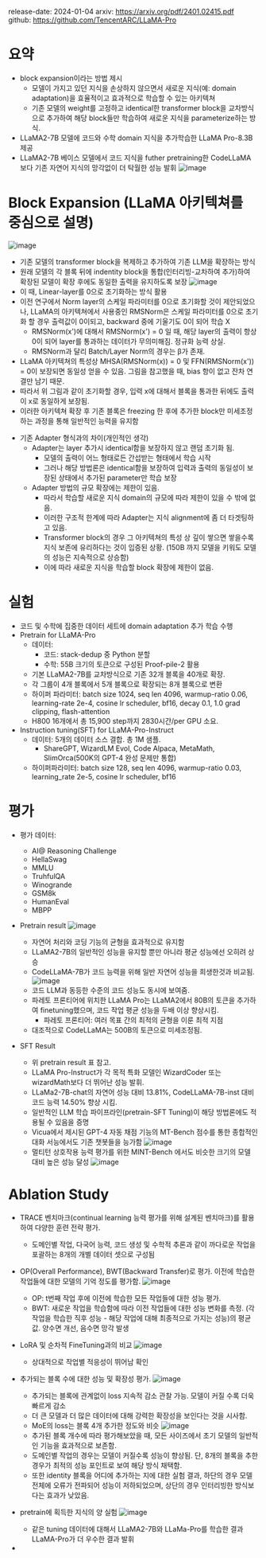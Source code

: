 release-date: 2024-01-04
arxiv: https://arxiv.org/pdf/2401.02415.pdf
github: https://github.com/TencentARC/LLaMA-Pro


# 요약
- block expansion이라는 방법 제시
  - 모델이 가지고 있던 지식을 손상하지 않으면서 새로운 지식(예: domain adaptation)을 효율적이고 효과적으로 학습할 수 있는 아키텍쳐
  - 기존 모델의 weight를 고정하고 identical한 transformer block을 교차방식으로 추가하여 해당 block들만 학습하여 새로운 지식을 parameterize하는 방식.
- LLaMA2-7B 모델에 코드와 수학 domain 지식을 추가학습한 LLaMA Pro-8.3B 제공
- LLaMA2-7B 베이스 모델에서 코드 지식을 futher pretraining한 CodeLLaMA 보다 기존 자연어 지식의 망각없이 더 탁월한 성능 발휘
  ![image](https://github.com/SonWY2/paper_caputred_images_repo/assets/36894403/a6fde2de-9fc6-48f1-a65c-a33658cf83b2)


# Block Expansion (LLaMA 아키텍쳐를 중심으로 설명)
![image](https://github.com/SonWY2/paper_caputred_images_repo/assets/36894403/c1363f56-ecda-4b90-adfb-2d9070b9f40d)

- 기존 모델의 transformer block을 복제하고 추가하여 기존 LLM을 확장하는 방식
- 원래 모델의 각 블록 뒤에 indentity block을 통합(인터리빙-교차하여 추가)하여 확장된 모델이 확장 후에도 동일한 출력을 유지하도록 보장
  ![image](https://github.com/SonWY2/paper_caputred_images_repo/assets/36894403/427b7287-fe7b-4661-ab29-bce497a5ad83)
- 이 때, Linear-layer를 0으로 초기화하는 방식 활용
- 이전 연구에서 Norm layer의 스케일 파라미터를 0으로 초기화할 것이 제안되었으나, LLaMA의 아키텍쳐에서 사용중인 RMSNorm은 스케일 파라미터를 0으로 초기화 할 경우 출력값이 0이되고, backward 중에 기울기도 0이 되어 학습 X
  - RMSNorm(x')에 대해서 RMSNorm(x') = 0 일 때, 해당 layer의 출력이 항상 0이 되어 layer를 통과하는 데이터가 무의미해짐. 정규화 능력 상실.
  - RMSNorm과 달리 Batch/Layer Norm의 경우는 β가 존재.
- LLaMA 아키텍쳐의 특성상 MHSA(RMSNorm(x)) = 0 및 FFN(RMSNorm(x')) = 0이 보장되면 동일성 얻을 수 있음. 그림을 참고했을 때, bias 항이 없고 잔차 연결만 남기 때문.
- 따라서 위 그림과 같이 초기화할 경우, 입력 x에 대해서 블록을 통과한 뒤에도 출력이 x로 동일하게 보장됨.
- 이러한 아키텍쳐 확장 후 기존 블록은 freezing 한 후에 추가한 block만 미세조정하는 과정을 통해 일반적인 능력을 유지함

* 기존 Adapter 형식과의 차이(개인적인 생각)
  - Adapter는 layer 추가시 identical함을 보장하지 않고 랜덤 초기화 됨.
    - 모델의 출력이 어느 형태로든 간섭받는 형태에서 학습 시작
    - 그러나 해당 방법론은 identical함을 보장하여 입력과 출력의 동일성이 보장된 상태에서 추가된 parameter만 학습 보장
  - Adapter 방법의 규모 확장에는 제한이 있음.
    - 따라서 학습할 새로운 지식 domain의 규모에 따라 제한이 있을 수 밖에 없음.
    - 이러한 구조적 한계에 따라 Adapter는 지식 alignment에 좀 더 타겟팅하고 있음.
    - Transformer block의 경우 그 아키텍쳐의 특성 상 깊이 쌓으면 쌓을수록 지식 보존에 유리하다는 것이 입증된 상황. (150B 까지 모델을 키워도 모델의 성능은 지속적으로 상승함)
    - 이에 따라 새로운 지식을 학습할 block 확장에 제한이 없음.

# 실험
- 코드 및 수학에 집중한 데이터 세트에 domain adaptation 추가 학습 수행
- Pretrain for LLaMA-Pro
  - 데이터:
    - 코드: stack-dedup 중 Python 분할
    - 수학: 55B 크기의 토큰으로 구성된 Proof-pile-2 활용
  - 기본 LLaMA2-7B를 교차방식으로 기존 32개 블록을 40개로 확장.
  - 각 그룹이 4개 블록에서 5개 블록으로 확장되는 8개 블록으로 변환
  - 하이퍼 파라미터: batch size 1024, seq len 4096, warmup-ratio 0.06, learning-rate 2e-4, cosine lr scheduler, bf16, decay 0.1, 1.0 grad clipping, flash-attention
  - H800 16개에서 총 15,900 step까지 2830시간/per GPU 소요.
- Instruction tuning(SFT) for LLaMA-Pro-Instruct
  - 데이터: 5개의 데이터 소스 결합. 총 1M 샘플.
    - ShareGPT, WizardLM Evol, Code Alpaca, MetaMath, SlimOrca(500K의 GPT-4 완성 문제만 통합)
  - 하이퍼파라미터: batch size 128, seq len 4096, warmup-ratio 0.03, learning_rate 2e-5, cosine lr scheduler, bf16
 
# 평가
- 평가 데이터:
  - AI@ Reasoning Challenge
  - HellaSwag
  - MMLU
  - TruhfulQA
  - Winogrande
  - GSM8k
  - HumanEval
  - MBPP
- Pretrain result
![image](https://github.com/SonWY2/paper_caputred_images_repo/assets/36894403/f23bfd5e-bb16-48ab-8451-97689eef5adc)
  - 자연어 처리와 코딩 기능의 균형을 효과적으로 유지함
  - LLaMA2-7B의 일반적인 성능을 유지할 뿐만 아니라 평균 성능에선 오히려 상승
  - CodeLLaMA-7B가 코드 능력을 위해 일반 자연어 성능을 희생한것과 비교됨.
![image](https://github.com/SonWY2/paper_caputred_images_repo/assets/36894403/5d042624-0506-4acc-896a-4db2a84d209e)
  - 코드 LLM과 동등한 수준의 코드 성능도 동시에 보여줌.
  - 파레토 프론티어에 위치한 LLaMA Pro는 LLaMA2에서 80B의 토큰을 추가하여 finetuning했으며, 코드 작업 평균 성능을 두배 이상 향상시킴.
    * 파레토 프론티어: 여러 목표 간의 최적의 균형을 이룬 최적 지점
  - 대조적으로 CodeLLaMA는 500B의 토큰으로 미세조정됨.

- SFT Result
  - 위 pretrain result 표 참고.
  - LLaMA Pro-Instruct가 각 목적 특화 모델인 WizardCoder 또는 wizardMath보다 더 뛰어난 성능 발휘.
  - LLaMa2-7B-chat의 자연어 성능 대비 13.81%, CodeLLaMA-7B-inst 대비 코드 능력 14.50% 향상 시킴.
  - 일반적인 LLM 학습 파이프라인(pretrain-SFT Tuning)이 해당 방법론에도 적용될 수 있음을 증명
  - Vicua에서 제시된 GPT-4 자동 채점 기능의 MT-Bench 점수를 통한 종합적인 대화 서능에서도 기존 챗봇들을 능가함
    ![image](https://github.com/SonWY2/paper_caputred_images_repo/assets/36894403/7a9434ce-7e38-44ac-a48d-45dd931d421a)
  - 멀티턴 상호작용 능력 평가를 위한 MINT-Bench 에서도 비슷한 크기의 모델 대비 높은 성능 달성
    ![image](https://github.com/SonWY2/paper_caputred_images_repo/assets/36894403/5ae35019-3bd9-45f9-a644-da0f2990a960)

# Ablation Study
- TRACE 벤치마크(continual learning 능력 평가를 위해 설계된 벤치마크)를 활용하여 다양한 훈련 전략 평가.
  - 도메인별 작업, 다국어 능력, 코드 생성 및 수학적 추론과 같이 까다로운 작업을 포괄하는 8개의 개별 데이터 셋으로 구성됨
- OP(Overall Performance), BWT(Backward Transfer)로 평가. 이전에 학습한 작업들에 대한 모델의 기억 정도를 평가함.
  ![image](https://github.com/SonWY2/paper_caputred_images_repo/assets/36894403/3135b11c-b74d-4761-adc5-f51d20a6748e)
  - OP: t번째 작업 후에 이전에 학습한 모든 작업들에 대한 성능 평가.
  - BWT: 새로운 작업을 학습함에 따라 이전 작업들에 대한 성능 변화를 측정. (각 작업을 학습한 직후 성능 - 해당 작업에 대해 최종적으로 가지는 성능)의 평균값. 양수면 개선, 음수면 망각 발생
- LoRA 및 순차적 FineTuning과의 비교
  ![image](https://github.com/SonWY2/paper_caputred_images_repo/assets/36894403/46b2c686-4093-470b-8df4-059eda301a39)
  - 상대적으로 작업별 적응성이 뛰어남 확인
- 추가되는 블록 수에 대한 성능 및 확장성 평가. 
  ![image](https://github.com/SonWY2/paper_caputred_images_repo/assets/36894403/89a68fa0-63e6-428d-97b4-33ed3f405a07)
  - 추가되는 블록에 관계없이 loss 지속적 감소 관찰 가능. 모델이 커질 수록 더욱 빠르게 감소
  - 더 큰 모델과 더 많은 데이터에 대해 강력한 확장성을 보인다는 것을 시사함.
  - MoE의 loss는 블록 4개 추가한 정도와 비슷
  ![image](https://github.com/SonWY2/paper_caputred_images_repo/assets/36894403/80049ebf-8f15-43cb-8729-b1f515c226ee)
  - 추가된 블록 개수에 따라 평가해보았을 때, 모든 사이즈에서 초기 모델의 일반적인 기능을 효과적으로 보존함.
  - 도메인별 작업의 경우는 모델이 커질수록 성능이 향상됨. 단, 8개의 블록을 추한 경우가 최적의 성능 포인트로 보여 해당 방식 채택함.
  - 또한 identity 블록을 어디에 추가하는 지에 대한 실험 결과, 하단의 경우 모델 전체에 오류가 전파되어 성능이 저하되었으며, 상단의 경우 인터리빙한 방식보다는 효과가 낮았음.
- pretrain에 획득한 지식의 양 실험
  ![image](https://github.com/SonWY2/paper_caputred_images_repo/assets/36894403/b02b9361-03e1-495c-95a8-b7731fe1f17b)
  - 같은 tuning 데이터에 대해서 LLaMA2-7B와 LLaMa-Pro를 학습한 결과 LLaMA-Pro가 더 우수한 결과 발휘
 

  



- 
